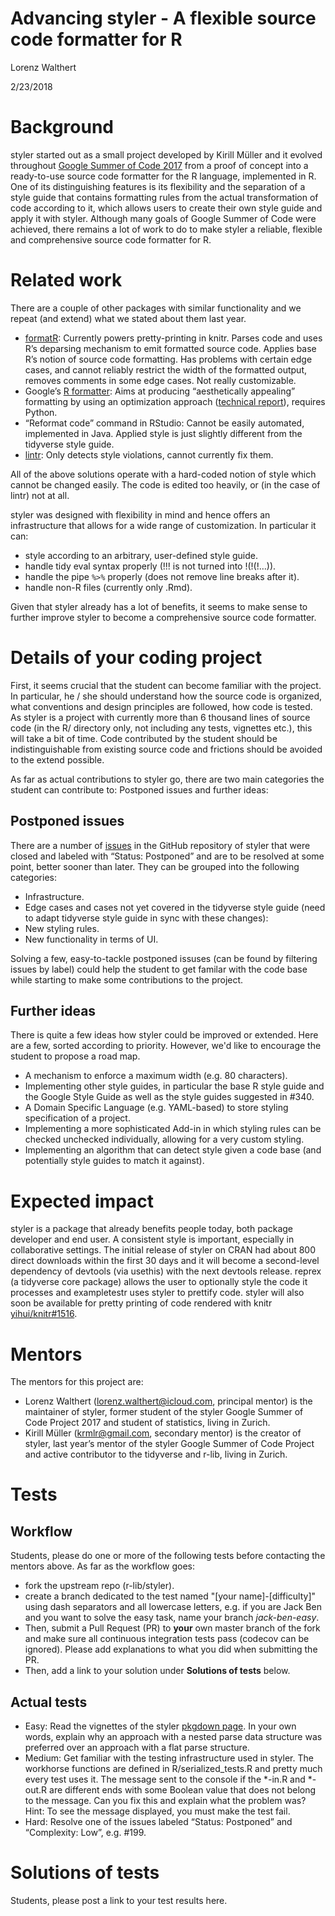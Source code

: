 Advancing styler - A flexible source code formatter for R
================
Lorenz Walthert

2/23/2018

# Background

styler started out as a small project developed by Kirill Müller and it
evolved throughout [Google Summer of
Code 2017](https://summerofcode.withgoogle.com/archive/2017/projects/5410482240356352/)
from a proof of concept into a ready-to-use source code formatter for
the R language, implemented in R. One of its distinguishing features is
its flexibility and the separation of a style guide that contains
formatting rules from the actual transformation of code according to it,
which allows users to create their own style guide and apply it with
styler. Although many goals of Google Summer of Code were achieved,
there remains a lot of work to do to make styler a reliable, flexible
and comprehensive source code formatter for R.

# Related work

There are a couple of other packages with similar functionality and we
repeat (and extend) what we stated about them last year.

  - [formatR](https://yihui.name/formatr/): Currently powers
    pretty-printing in knitr. Parses code and uses R’s deparsing
    mechanism to emit formatted source code. Applies base R’s notion of
    source code formatting. Has problems with certain edge cases, and
    cannot reliably restrict the width of the formatted output, removes
    comments in some edge cases. Not really customizable.
  - Google’s [R formatter](https://github.com/google/rfmt): Aims at
    producing “aesthetically appealing” formatting by using an
    optimization approach ([technical
    report](https://research.google.com/pubs/pub44667.html%5D)),
    requires Python.
  - “Reformat code” command in RStudio: Cannot be easily automated,
    implemented in Java. Applied style is just slightly different from
    the tidyverse style guide.
  - [lintr](https://github.com/jimhester/lintr): Only detects style
    violations, cannot currently fix them.

All of the above solutions operate with a hard-coded notion of style
which cannot be changed easily. The code is edited too heavily, or (in
the case of lintr) not at all.

styler was designed with flexibility in mind and hence offers an
infrastructure that allows for a wide range of customization. In
particular it can: 

* style according to an arbitrary, user-defined style guide. 
* handle tidy eval syntax properly (\!\!\! is not turned
into \!(\!(\!…)).
* handle the pipe `%>%` properly (does not remove line breaks after it).
* handle non-R files (currently only .Rmd).

Given that styler already has a lot of benefits, it seems to make sense
to further improve styler to become a comprehensive source code
formatter.

# Details of your coding project

First, it seems crucial that the student can become familiar with the
project. In particular, he / she should understand how the source code
is organized, what conventions and design principles are followed, how
code is tested. As styler is a project with currently more than 6
thousand lines of source code (in the R/ directory only, not including
any tests, vignettes etc.), this will take a bit of time. Code
contributed by the student should be indistinguishable from existing
source code and frictions should be avoided to the extend possible.

As far as actual contributions to styler go, there are two main
categories the student can contribute to: Postponed issues and further
ideas:

## Postponed issues

There are a number of [issues](https://github.com/r-lib/styler/issues)
in the GitHub repository of styler that were closed and labeled with
“Status: Postponed” and are to be resolved at some point, better
sooner than later. They can be grouped into the following categories:

- Infrastructure.
- Edge cases and cases not yet covered in the tidyverse style guide
  (need to adapt tidyverse style guide in sync with these changes):
- New styling rules.
- New functionality in terms of UI.

Solving a few, easy-to-tackle postponed issuses (can be found by filtering 
issues by label) could help the student to get familar with the code base while
starting to make some contributions to the project.

## Further ideas

There is quite a few ideas how styler could be improved or extended. Here
are a few, sorted according to priority. However, we'd like to encourage the 
student to propose a road map.

- A mechanism to enforce a maximum width (e.g. 80 characters).
- Implementing other style guides, in particular the base R style
  guide and the Google Style Guide as well as the style guides
  suggested in #340.
- A Domain Specific Language (e.g. YAML-based) to store styling specification
  of a project.
- Implementing a more sophisticated Add-in in which styling rules
  can be checked unchecked individually, allowing for a very custom styling.
- Implementing an algorithm that can detect style given a code base (and 
  potentially style guides to match it against).


# Expected impact

styler is a package that already benefits people today, both package developer
and end user. A consistent style is important, especially in collaborative 
settings. The initial release of styler on CRAN had about 800 direct downloads 
within the first 30 days and it will become a second-level dependency of 
devtools (via usethis) with the next devtools release. 
reprex (a tidyverse core package) allows the user to optionally style the code 
it processes and exampletestr uses styler to prettify code. styler will also 
soon be available for pretty printing of code rendered with knitr [yihui/knitr#1516](https://github.com/yihui/knitr/issues/1516).

# Mentors

The mentors for this project are:

  - Lorenz Walthert (<lorenz.walthert@icloud.com>, principal mentor) is
    the maintainer of styler, former student of the styler Google Summer
    of Code Project 2017 and student of statistics, living in Zurich.
  - Kirill Müller (<krmlr@gmail.com>, secondary mentor) is the creator
    of styler, last year’s mentor of the styler Google Summer of Code
    Project and active contributor to the tidyverse and r-lib, living in
    Zurich.

# Tests

## Workflow

Students, please do one or more of the following tests before contacting
the mentors above. As far as the workflow goes:

  - fork the upstream repo (r-lib/styler).
  - create a branch dedicated to the test named "[your
    name]-[difficulty]" using dash separators and all lowercase
    letters, e.g. if you are Jack Ben and you want to solve the easy
    task, name your branch *jack-ben-easy*.
  - Then, submit a Pull Request (PR) to **your** own master branch of
    the fork and make sure all continuous integration tests pass
    (codecov can be ignored). Please add explanations to what you did
    when submitting the PR.
  - Then, add a link to your solution under **Solutions of tests**
    below.

## Actual tests

  - Easy: Read the vignettes of the styler 
    [pkgdown page](http://styler.r-lib.org/index.html). In your own words, 
    explain why an approach with a nested parse data structure was preferred 
    over an approach with a flat parse structure.
  - Medium: Get familiar with the testing infrastructure used in styler.
    The workhorse functions are defined in R/serialized\_tests.R and
    pretty much every test uses it. The message sent to the console if
    the *-in.R and *-out.R are different ends with some Boolean value
    that does not belong to the message. Can you fix this and explain
    what the problem was? Hint: To see the message displayed, you must
    make the test fail.
  - Hard: Resolve one of the issues labeled “Status: Postponed” and
    “Complexity: Low”, e.g. #199.

# Solutions of tests

Students, please post a link to your test results here.
